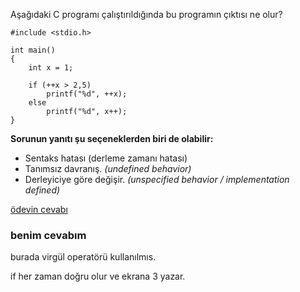 Aşağıdaki C programı çalıştırıldığında bu programın çıktısı ne olur?

```
#include <stdio.h>
 
int main()
{
	int x = 1;
	
	if (++x > 2,5)
		printf("%d", ++x);
	else
		printf("%d", x++);
}
```


__Sorunun yanıtı şu seçeneklerden biri de olabilir:__</br>
+ Sentaks hatası (derleme zamanı hatası)
+ Tanımsız davranış. _(undefined behavior)_
+ Derleyiciye göre değişir. _(unspecified behavior / implementation defined)_

[ödevin cevabı](https://vimeo.com/455413112)

### benim cevabım

burada virgül operatörü kullanılmıs.

if her zaman doğru olur ve ekrana 3 yazar.
